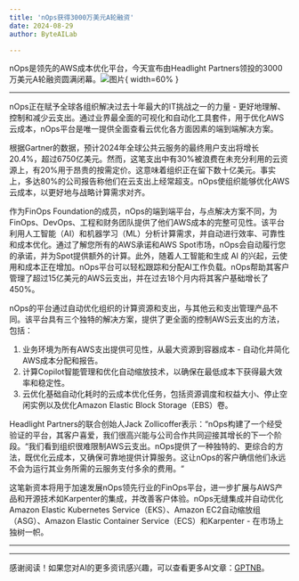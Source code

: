 ```yaml
---
title: 'nOps获得3000万美元A轮融资'
date: 2024-08-29
author: ByteAILab

---
```


nOps是领先的AWS成本优化平台，今天宣布由Headlight Partners领投的3000万美元A轮融资圆满闭幕。![图片](https://ai-techpark.com/wp-content/uploads/2024/08/nOps-960x540.jpg){ width=60% }

---
nOps正在赋予全球各组织解决过去十年最大的IT挑战之一的力量 - 更好地理解、控制和减少云支出。通过业界最全面的可视化和自动化工具套件，用于优化AWS云成本，nOps平台是唯一提供全面查看云优化各方面因素的端到端解决方案。

根据Gartner的数据，预计2024年全球公共云服务的最终用户支出将增长20.4%，超过6750亿美元。然而，这笔支出中有30%被浪费在未充分利用的云资源上，有20%用于昂贵的按需定价。这意味着组织正在留下数十亿美元。事实上，多达80%的公司报告称他们在云支出上经常超支。nOps使组织能够优化AWS云成本，以更好地与战略计算需求对齐。

作为FinOps Foundation的成员，nOps的端到端平台，与点解决方案不同，为FinOps、DevOps、工程和财务团队提供了他们AWS成本的完整可见性。该平台利用人工智能（AI）和机器学习（ML）分析计算需求，并自动进行效率、可靠性和成本优化。通过了解您所有的AWS承诺和AWS Spot市场，nOps会自动履行您的承诺，并为Spot提供额外的计算。此外，随着人工智能和生成 AI 的兴起，云使用和成本正在增加。nOps平台可以轻松跟踪和分配AI工作负载。nOps帮助其客户管理了超过15亿美元的AWS云支出，并在过去18个月内将其客户基础增长了450%。

nOps的平台通过自动优化组织的计算资源和支出，与其他云和支出管理产品不同。该平台具有三个独特的解决方案，提供了更全面的控制AWS云支出的方法，包括：
1. 业务环境为所有AWS支出提供可见性，从最大资源到容器成本 - 自动化并简化AWS成本分配和报告。
2. 计算Copilot智能管理和优化自动缩放技术，以确保在最低成本下获得最大效率和稳定性。
3. 云优化基础自动化耗时的云成本优化任务，包括资源调度和权益大小、停止空闲实例以及优化Amazon Elastic Block Storage（EBS）卷。

Headlight Partners的联合创始人Jack Zollicoffer表示：“nOps构建了一个经受验证的平台，其客户喜爱，我们很高兴能与公司合作共同迎接其增长的下一个阶段。“我们看到组织很难限制AWS云支出。nOps提供了一种独特的、更综合的方法，既优化云成本，又确保可靠地提供计算服务。这让nOps的客户确信他们永远不会为运行其业务所需的云服务支付多余的费用。“

这笔新资本将用于加速发展nOps领先行业的FinOps平台，进一步扩展与AWS产品和开源技术如Karpenter的集成，并改善客户体验。nOps无缝集成并自动优化Amazon Elastic Kubernetes Service（EKS）、Amazon EC2自动缩放组（ASG）、Amazon Elastic Container Service（ECS）和Karpenter - 在市场上独树一帜。

---
---
感谢阅读！如果您对AI的更多资讯感兴趣，可以查看更多AI文章：[GPTNB](https://gptnb.com)。